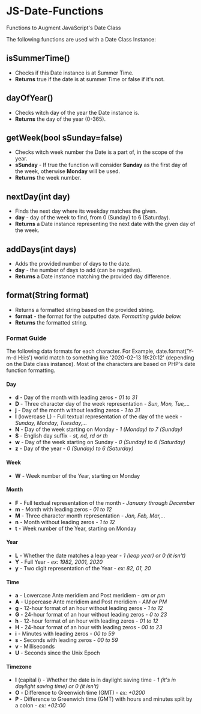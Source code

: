 # JS-Date-Functions
Functions to Augment JavaScript's Date Class

The following functions are used with a Date Class Instance:

## isSummerTime()
- Checks if this Date instance is at Summer Time.
- **Returns** true if the date is at summer Time or false if it's not.

## dayOfYear()
- Checks witch day of the year the Date instance is.
- **Returns** the day of the year (0-365).

## getWeek(bool sSunday=false)
- Checks witch week number the Date is a part of, in the scope of the year.
- **sSunday** - If true the function will consider __Sunday__ as the first day of the week, otherwise __Monday__ will be used.
- **Returns** the week number.

## nextDay(int day)
- Finds the next day where its weekday matches the given.
- **day** - day of the week to find, from 0 (Sunday) to 6 (Saturday).
- **Returns** a Date instance representing the next date with the given day of the week.

## addDays(int days)
- Adds the provided number of days to the date.
- **day** - the number of days to add (can be negative).
- **Returns** a Date instance matching the provided day difference.

## format(String format)
- Returns a formatted string based on the provided string.
- **format** - the format for the outputted date. *Formatting guide below.*
- **Returns** the formatted string.
### Format Guide
The following data formats for each character. For Example, date.format('Y-m-d H:i:s') world match to something like '2020-02-13 19:20:12' (depending on the Date class instance). Most of the characters are based on PHP's date function formatting.
#### Day
- **d** - Day of the month with leading zeros - *01 to 31*
- **D** - Three character day of the week representation - *Sun, Mon, Tue,...*
- **j** - Day of the month without leading zeros - *1 to 31*
- **l** (lowercase L) - Full textual representation of the day of the week - *Sunday, Monday, Tuesday,...*
- **N** - Day of the week starting on Monday - *1 (Monday) to 7 (Sunday)*
- **S** - English day suffix - *st, nd, rd or th*
- **w** - Day of the week starting on Sunday - *0 (Sunday) to 6 (Saturday)*
- **z** - Day of the year - *0 (Sunday) to 6 (Saturday)*
#### Week
- **W** - Week number of the Year, starting on Monday
#### Month
- **F** - Full textual representation of the month - *January through December*
- **m** - Month with leading zeros - *01 to 12*
- **M** - Three character month representation - *Jan, Feb, Mar,...*
- **n** - Month without leading zeros - *1 to 12*
- **t** - Week number of the Year, starting on Monday
#### Year
- **L** - Whether the date matches a leap year - *1 (leap year) or 0 (it isn't)*
- **Y** - Full Year - *ex: 1982, 2001, 2020*
- **y** - Two digit representation of the Year - *ex: 82, 01, 20*
#### Time
- **a** - Lowercase Ante meridiem and Post meridiem - *am or pm*
- **A** - Uppercase Ante meridiem and Post meridiem - *AM or PM*
- **g** - 12-hour format of an hour without leading zeros - *1 to 12*
- **G** - 24-hour format of an hour without leading zeros - *0 to 23*
- **h** - 12-hour format of an hour with leading zeros - *01 to 12*
- **H** - 24-hour format of an hour with leading zeros - *00 to 23*
- **i** - Minutes with leading zeros - *00 to 59*
- **s** - Seconds with leading zeros - *00 to 59*
- **v** - Milliseconds
- **U** - Seconds since the Unix Epoch
#### Timezone
- **I** (capital i) - Whether  the date is in daylight saving time - *1 (it's in daylight saving time) or 0 (it isn't)*
- **O** - Difference to Greenwich time (GMT) - *ex: +0200*
- **P** - Difference to Greenwich time (GMT) with hours and minutes split by a colon - *ex: +02:00*
